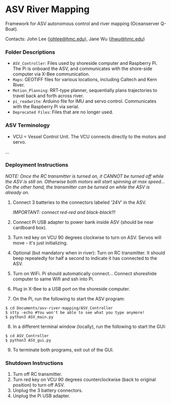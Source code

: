 # ASV River Mapping
Framework for ASV autonomous control and river mapping (Oceanserver Q-Boat).

Contacts: John Lee (johlee@hmc.edu), Jane Wu (jhwu@hmc.edu)

### Folder Descriptions
+ ```ASV_Controller```: Files used by shoreside computer and Raspberry Pi. The Pi is onboard the ASV, and communicates with the shore-side computer via X-Bee communication.
+ ```Maps```: GEOTIFF files for various locations, including Caltech and Kern River.
+ ```Motion_Planning```: RRT-type planner, sequentially plans trajectories to travel back and forth across river.
+ ```pi_readwrite```: Arduino file for IMU and servo control. Communicates with the Raspberry Pi via serial.
+ ```Deprecated Files```: Files that are no longer used.

### ASV Terminology
+ VCU = Vessel Control Unit. The VCU connects directly to the motors and servo.

...

### Deployment Instructions
*NOTE: Once the RC transmitter is turned on, it CANNOT be turned off while the ASV is still on. Otherwise both motors will start spinning at max speed... On the other hand, the transmitter can be turned on while the ASV is already on.*

1. Connect 3 batteries to the connectors labeled '24V' in the ASV.

    *IMPORTANT: connect red-red and black-black!!!*

2. Connect Pi USB adapter to power bank inside ASV (should be near cardboard box).
3. Turn red key on VCU 90 degrees clockwise to turn on ASV. Servos will move - it's just initializing.
4. Optional (but mandatory when in river): Turn on RC transmitter. It should beep repeatedly for half a second to indicate it has connected to the ASV.
5. Turn on WiFi. Pi should automatically connect... Connect shoreshide computer to same Wifi and ssh into Pi.
6. Plug in X-Bee to a USB port on the shoreside computer.
7. On the Pi, run the following to start the ASV program:
```
$ cd Documents/asv-river-mapping/ASV_Controller
$ stty -echo #You won't be able to see what you type anymore!
$ python3 ASV_main.py
```
8. In a different terminal window (locally), run the following to start the GUI:
```
$ cd ASV_Controller
$ python3 ASV_gui.py
```
9. To terminate both programs, exit out of the GUI.

### Shutdown Instructions
1. Turn off RC transmitter.
2. Turn red key on VCU 90 degrees counterclockwise (back to original position) to turn off ASV.
3. Unplug the 3 battery connectors.
4. Unplug the Pi USB adapter.
